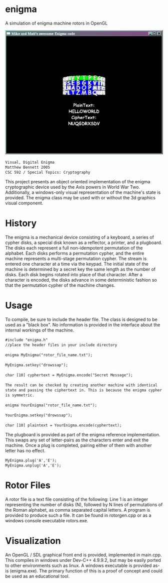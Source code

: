 # enigma
A simulation of enigma machine rotors in OpenGL

![](https://github.com/twinbee/enigma/blob/master/manual.htm_files/21177c80-fd3b-11db-931b-ff870ff8d999.png?raw=true)

    Visual, Digital Enigma
    Matthew Bennett 2005
    CSC 592 / Special Topics: Cryptography

This project presents an object oriented implementation of the enigma cryptographic device used by the Axis powers in World War Two. Additionally, a windows-only visual representation of the machine's state is provided. The enigma class may be used with or without the 3d graphics visual component.

# History

The enigma is a mechanical device consisting of a keyboard, a series of cypher disks, a special disk known as a reflector, a printer, and a plugboard. The disks each represent a full non-idempotent permutation of the alphabet. Each disks performs a permutation cypher, and the entire machine represents a multi-stage permutation cypher. The stream is entered one character at a time via the keypad. The initial state of the machine is determined by a secret key the same length as the number of disks.  Each disk begins rotated into place of that character. After a character is encoded, the disks advance in some deterministic fashion so that the permutation cypher of the machine changes. 

# Usage

To compile, be sure to include the header file. The class is designed to be used as a "black box". No information is provided in the interface about the internal workings of the machine. 


	#include "enigma.h"
	//place the header files in your include directory

	enigma MyEnigma("rotor_file_name.txt");

    MyEnigma.setkey("drowssap");
    
    char [10] cyphertext = MyEnigma.encode("Secret Message");
    
    The result can be checked by creating another machine with identical state and passing the ciphertext in. This is because the enigma cypher is symmetric. 
    
    enigma YourEnigma("rotor_file_name.txt");
    
    YourEnigma.setkey("drowssap");
    
    char [10] plaintext = YourEnigma.encode(cyphertext);
    

The plugboard is provided as part of the enigma reference implementation. This swaps any set of letter-pairs as the characters enter and exit the machine. Once a plug is completed, pairing either of them with another letter has no effect.
    
    MyEnigma.plug('A','E');
    MyEnigma.unplug('A','E');

# Rotor Files

A rotor file is a text file consisting of the following: Line 1 is an integer representing the number of disks (N), followed by N lines of  permutations of the Roman alphabet, as comma separated capital letters. A program is provided to produce such a file. It can be found in rotorgen.cpp or as a windows console executable rotors.exe.






# Visualization



An OpenGL / SDL graphical front end is provided, implemented in main.cpp. This compiles in windows under Dev-C++ 4.9.9.2, but may be easily ported to other environments such as linux. A windows executable is provided as-is (enigma.exe). The primary function of this is a proof of concept and could be used as an educational tool.
